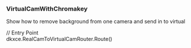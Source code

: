 ###     VirtualCamWithChromakey

Show how to remove background from one camera and send in to virtual 

// Entry Point    
dkxce.RealCamToVirtualCamRouter.Route()
